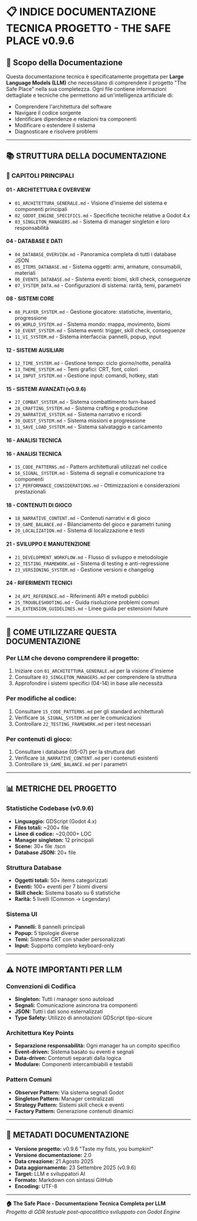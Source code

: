 # 📋 INDICE DOCUMENTAZIONE TECNICA PROGETTO - THE SAFE PLACE v0.9.6

## 🎯 Scopo della Documentazione

Questa documentazione tecnica è specificatamente progettata per **Large Language Models (LLM)** che necessitano di comprendere il progetto "The Safe Place" nella sua completezza. Ogni file contiene informazioni dettagliate e tecniche che permettono ad un'intelligenza artificiale di:

- Comprendere l'architettura del software
- Navigare il codice sorgente  
- Identificare dipendenze e relazioni tra componenti
- Modificare o estendere il sistema
- Diagnosticare e risolvere problemi

---

## 📚 STRUTTURA DELLA DOCUMENTAZIONE

### 📖 **CAPITOLI PRINCIPALI**

#### **01 - ARCHITETTURA E OVERVIEW**
- `01_ARCHITETTURA_GENERALE.md` - Visione d'insieme del sistema e componenti principali
- `02_GODOT_ENGINE_SPECIFICS.md` - Specifiche tecniche relative a Godot 4.x
- `03_SINGLETON_MANAGERS.md` - Sistema di manager singleton e loro responsabilità

#### **04 - DATABASE E DATI**
- `04_DATABASE_OVERVIEW.md` - Panoramica completa di tutti i database JSON
- `05_ITEMS_DATABASE.md` - Sistema oggetti: armi, armature, consumabili, materiali
- `06_EVENTS_DATABASE.md` - Sistema eventi: biomi, skill check, conseguenze
- `07_SYSTEM_DATA.md` - Configurazioni di sistema: rarità, temi, parametri

#### **08 - SISTEMI CORE**
- `08_PLAYER_SYSTEM.md` - Gestione giocatore: statistiche, inventario, progressione
- `09_WORLD_SYSTEM.md` - Sistema mondo: mappa, movimento, biomi
- `10_EVENT_SYSTEM.md` - Sistema eventi: trigger, skill check, conseguenze
- `11_UI_SYSTEM.md` - Sistema interfaccia: pannelli, popup, input

#### **12 - SISTEMI AUSILIARI**
- `12_TIME_SYSTEM.md` - Gestione tempo: ciclo giorno/notte, penalità
- `13_THEME_SYSTEM.md` - Temi grafici: CRT, font, colori
- `14_INPUT_SYSTEM.md` - Gestione input: comandi, hotkey, stati

#### **15 - SISTEMI AVANZATI (v0.9.6)**
- `27_COMBAT_SYSTEM.md` - Sistema combattimento turn-based
- `28_CRAFTING_SYSTEM.md` - Sistema crafting e produzione
- `29_NARRATIVE_SYSTEM.md` - Sistema narrativo e ricordi
- `30_QUEST_SYSTEM.md` - Sistema missioni e progressione
- `31_SAVE_LOAD_SYSTEM.md` - Sistema salvataggio e caricamento

#### **16 - ANALISI TECNICA**

#### **16 - ANALISI TECNICA**
- `15_CODE_PATTERNS.md` - Pattern architetturali utilizzati nel codice
- `16_SIGNAL_SYSTEM.md` - Sistema di segnali e comunicazione tra componenti
- `17_PERFORMANCE_CONSIDERATIONS.md` - Ottimizzazioni e considerazioni prestazionali

#### **18 - CONTENUTI DI GIOCO**
- `18_NARRATIVE_CONTENT.md` - Contenuti narrativi e di gioco
- `19_GAME_BALANCE.md` - Bilanciamento del gioco e parametri tuning
- `20_LOCALIZATION.md` - Sistema di localizzazione e testi

#### **21 - SVILUPPO E MANUTENZIONE**
- `21_DEVELOPMENT_WORKFLOW.md` - Flusso di sviluppo e metodologie
- `22_TESTING_FRAMEWORK.md` - Sistema di testing e anti-regressione
- `23_VERSIONING_SYSTEM.md` - Gestione versioni e changelog

#### **24 - RIFERIMENTI TECNICI**
- `24_API_REFERENCE.md` - Riferimenti API e metodi pubblici
- `25_TROUBLESHOOTING.md` - Guida risoluzione problemi comuni
- `26_EXTENSION_GUIDELINES.md` - Linee guida per estensioni future

---

## 🎯 **COME UTILIZZARE QUESTA DOCUMENTAZIONE**

### **Per LLM che devono comprendere il progetto:**
1. Iniziare con `01_ARCHITETTURA_GENERALE.md` per la visione d'insieme
2. Consultare `03_SINGLETON_MANAGERS.md` per comprendere la struttura
3. Approfondire i sistemi specifici (04-14) in base alle necessità

### **Per modifiche al codice:**
1. Consultare `15_CODE_PATTERNS.md` per gli standard architetturali
2. Verificare `16_SIGNAL_SYSTEM.md` per le comunicazioni
3. Controllare `22_TESTING_FRAMEWORK.md` per i test necessari

### **Per contenuti di gioco:**
1. Consultare i database (05-07) per la struttura dati
2. Verificare `18_NARRATIVE_CONTENT.md` per i contenuti esistenti
3. Controllare `19_GAME_BALANCE.md` per i parametri

---

## 📊 **METRICHE DEL PROGETTO**

### **Statistiche Codebase (v0.9.6)**
- **Linguaggio:** GDScript (Godot 4.x)
- **Files totali:** ~200+ file
- **Linee di codice:** ~20,000+ LOC
- **Manager singleton:** 12 principali
- **Scene:** 30+ file .tscn
- **Database JSON:** 20+ file

### **Struttura Database**
- **Oggetti totali:** 50+ items categorizzati
- **Eventi:** 100+ eventi per 7 biomi diversi
- **Skill check:** Sistema basato su 6 statistiche
- **Rarità:** 5 livelli (Common → Legendary)

### **Sistema UI**
- **Pannelli:** 8 pannelli principali
- **Popup:** 5 tipologie diverse
- **Temi:** Sistema CRT con shader personalizzati
- **Input:** Supporto completo keyboard-only

---

## ⚠️ **NOTE IMPORTANTI PER LLM**

### **Convenzioni di Codifica**
- **Singleton:** Tutti i manager sono autoload
- **Segnali:** Comunicazione asincrona tra componenti
- **JSON:** Tutti i dati sono esternalizzati
- **Type Safety:** Utilizzo di annotazioni GDScript tipo-sicure

### **Architettura Key Points**
- **Separazione responsabilità:** Ogni manager ha un compito specifico
- **Event-driven:** Sistema basato su eventi e segnali
- **Data-driven:** Contenuti separati dalla logica
- **Modulare:** Componenti intercambiabili e testabili

### **Pattern Comuni**
- **Observer Pattern:** Via sistema segnali Godot
- **Singleton Pattern:** Manager centralizzati
- **Strategy Pattern:** Sistemi skill check e eventi
- **Factory Pattern:** Generazione contenuti dinamici

---

## 📝 **METADATI DOCUMENTAZIONE**

- **Versione progetto:** v0.9.6 "Taste my fists, you bumpkin!"
- **Versione documentazione:** 2.0
- **Data creazione:** 21 Agosto 2025
- **Data aggiornamento:** 23 Settembre 2025 (v0.9.6)
- **Target:** LLM e sviluppatori AI
- **Formato:** Markdown con sintassi GitHub
- **Encoding:** UTF-8

---

**🏠 The Safe Place - Documentazione Tecnica Completa per LLM**  
*Progetto di GDR testuale post-apocalittico sviluppato con Godot Engine*
